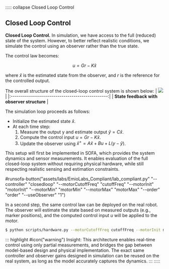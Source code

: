 ::::: collapse Closed Loop Control

## Closed Loop Control

**Closed Loop Control.** In simulation, we have access to the full (reduced) state of the system. However, to better reflect realistic conditions, we simulate the control using an observer rather than the true state.

The control law becomes:

$$u = Gr - K\hat{x}$$

where $\hat{x}$ is the estimated state from the observer, and $r$ is the reference for the controlled output.

The overall structure of the closed-loop control system is shown below:
|  ![](assets/data/images/labCompliant-feedback-observer-structure.png)   |
|:------------------------------------------------:|
| **State feedback with observer structure** |

The simulation loop proceeds as follows:

- Initialize the estimated state $\hat{x}$.
- At each time step:
  1. Measure the output y and estimate output $\hat{y} = C\hat{x}$.
  2. Compute the control input $u = Gr - K\hat{x}$.
  3. Update the observer using $\hat{x}^+ = A\hat{x} + Bu + L(y−\hat{y})$.


This setup will first be implemented in SOFA, which provides the system dynamics and sensor measurements. It enables evaluation of the full closed-loop system without requiring physical hardware, while still respecting realistic sensing and estimation constraints.

#runsofa-button("assets/labs/EmioLabs_Compliant/lab_compliant.py" "--controller" "closedloop" "--motorCutoffFreq" "cutoffFreq" "--motorInit" "motorInit" "--motorMin" "motorMin" "--motorMax" "motorMax" "--order" "order" "--useObserver" "1")

In a second step, the same control law can be deployed on the real robot. The observer will estimate the state based on measured outputs (e.g., marker positions), and the computed control input $u$ will be applied to the motor.

```bash
$ python scripts/hardware.py --motorCutoffFreq cutoffFreq --motorInit motorInit --motorMin motorMin --motorMax motorMax --order order
```

::: highlight
#icon("warning") Insight:
This architecture enables real-time control using only partial measurements, and bridges the gap between model-based design and physical implementation. The exact same controller and observer gains designed in simulation can be reused on the real system, as long as the model accurately captures the dynamics.
:::
:::::
